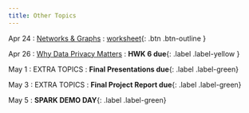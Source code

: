 ```yaml
---
title: Other Topics
---
```


Apr 24 
: [Networks & Graphs](https://github.com/gallettilance/CS506-Spring2023/raw/main/slides/21_Network_Analysis.pdf) 
  : [worksheet](https://raw.githubusercontent.com/gallettilance/CS506-Spring2023/main/worksheets/worksheet_20.ipynb){: .btn .btn-outline } 

Apr 26 
: [Why Data Privacy Matters](#) 
    : **HWK 6 due**{: .label .label-yellow }

May 1 
: EXTRA TOPICS 
  : **Final Presentations due**{: .label .label-green}

May 3
: EXTRA TOPICS
  : **Final Project Report due**{: .label .label-green}

May 5
: **SPARK DEMO DAY**{: .label .label-green}
